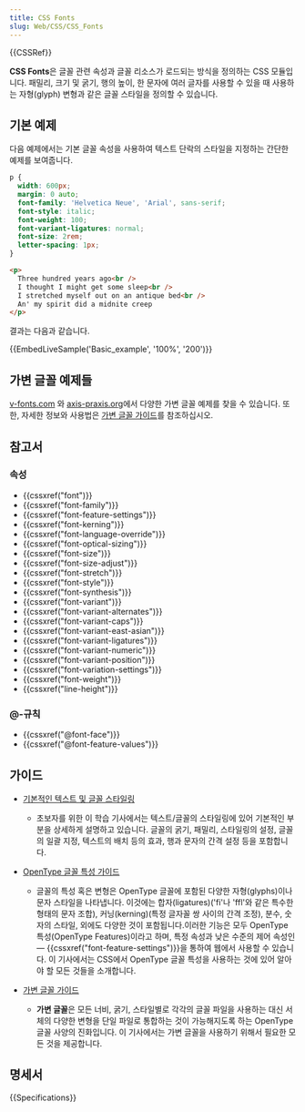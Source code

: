 ```yaml
---
title: CSS Fonts
slug: Web/CSS/CSS_Fonts
---
```


{{CSSRef}}

**CSS Fonts**은 글꼴 관련 속성과 글꼴 리소스가 로드되는 방식을 정의하는 CSS 모듈입니다. 패밀리, 크기 및 굵기, 행의 높이, 한 문자에 여러 글자를 사용할 수 있을 때 사용하는 자형(glyph) 변형과 같은 글꼴 스타일을 정의할 수 있습니다.

## 기본 예제

다음 예제에서는 기본 글꼴 속성을 사용하여 텍스트 단락의 스타일을 지정하는 간단한 예제를 보여줍니다.

```css
p {
  width: 600px;
  margin: 0 auto;
  font-family: 'Helvetica Neue', 'Arial', sans-serif;
  font-style: italic;
  font-weight: 100;
  font-variant-ligatures: normal;
  font-size: 2rem;
  letter-spacing: 1px;
}
```

```html
<p>
  Three hundred years ago<br />
  I thought I might get some sleep<br />
  I stretched myself out on an antique bed<br />
  An' my spirit did a midnite creep
</p>
```

결과는 다음과 같습니다.

{{EmbedLiveSample('Basic_example', '100%', '200')}}

## 가변 글꼴 예제들

[v-fonts.com](https://v-fonts.com/) 와 [axis-praxis.org](https://www.axis-praxis.org/)에서 다양한 가변 글꼴 예제를 찾을 수 있습니다. 또한, 자세한 정보와 사용법은 [가변 글꼴 가이드](/ko/docs/Web/CSS/CSS_Fonts/Variable_Fonts_Guide)를 참조하십시오.

## 참고서

### 속성

- {{cssxref("font")}}
- {{cssxref("font-family")}}
- {{cssxref("font-feature-settings")}}
- {{cssxref("font-kerning")}}
- {{cssxref("font-language-override")}}
- {{cssxref("font-optical-sizing")}}
- {{cssxref("font-size")}}
- {{cssxref("font-size-adjust")}}
- {{cssxref("font-stretch")}}
- {{cssxref("font-style")}}
- {{cssxref("font-synthesis")}}
- {{cssxref("font-variant")}}
- {{cssxref("font-variant-alternates")}}
- {{cssxref("font-variant-caps")}}
- {{cssxref("font-variant-east-asian")}}
- {{cssxref("font-variant-ligatures")}}
- {{cssxref("font-variant-numeric")}}
- {{cssxref("font-variant-position")}}
- {{cssxref("font-variation-settings")}}
- {{cssxref("font-weight")}}
- {{cssxref("line-height")}}

### @-규칙

- {{cssxref("@font-face")}}
- {{cssxref("@font-feature-values")}}

## 가이드

- [기본적인 텍스트 및 글꼴 스타일링](/ko/docs/Learn/CSS/Styling_text/Fundamentals)

  - 초보자를 위한 이 학습 기사에서는 텍스트/글꼴의 스타일링에 있어 기본적인 부분을 상세하게 설명하고 있습니다. 글꼴의 굵기, 패밀리, 스타일링의 설정, 글꼴의 일괄 지정, 텍스트의 배치 등의 효과, 행과 문자의 간격 설정 등을 포함합니다.

- [OpenType 글꼴 특성 가이드](/ko/docs/Web/CSS/CSS_Fonts/OpenType_fonts_guide)

  - 글꼴의 특성 혹은 변형은 OpenType 글꼴에 포함된 다양한 자형(glyphs)이나 문자 스타일을 나타냅니다. 이것에는 합자(ligatures)('fi'나 'ffl'와 같은 특수한 형태의 문자 조합), 커닝(kerning)(특정 글자꼴 쌍 사이의 간격 조정), 분수, 숫자의 스타일, 외에도 다양한 것이 포함됩니다.이러한 기능은 모두 OpenType 특성(OpenType Features)이라고 하며, 특정 속성과 낮은 수준의 제어 속성인 — {{cssxref("font-feature-settings")}}을 통하여 웹에서 사용할 수 있습니다. 이 기사에서는 CSS에서 OpenType 글꼴 특성을 사용하는 것에 있어 알아야 할 모든 것들을 소개합니다.

- [가변 글꼴 가이드](/ko/docs/Web/CSS/CSS_Fonts/Variable_Fonts_Guide)
  - **가변 글꼴**은 모든 너비, 굵기, 스타일별로 각각의 글꼴 파일을 사용하는 대신 서체의 다양한 변형을 단일 파일로 통합하는 것이 가능해지도록 하는 OpenType 글꼴 사양의 진화입니다. 이 기사에서는 가변 글꼴을 사용하기 위해서 필요한 모든 것을 제공합니다.

## 명세서

{{Specifications}}
